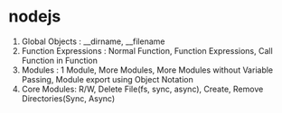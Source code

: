 # nodejs

1. Global Objects :   __dirname, __filename
2. Function Expressions : Normal Function, Function Expressions, Call Function in Function
3. Modules : 1 Module, More Modules, More Modules without Variable Passing, Module export using Object Notation
4. Core Modules: R/W, Delete File(fs, sync, async), Create, Remove Directories(Sync, Async)

